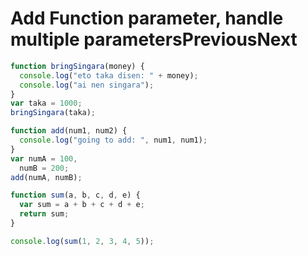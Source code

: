# **Add Function parameter, handle multiple parametersPreviousNext**

```jsx
function bringSingara(money) {
  console.log("eto taka disen: " + money);
  console.log("ai nen singara");
}
var taka = 1000;
bringSingara(taka);

function add(num1, num2) {
  console.log("going to add: ", num1, num1);
}
var numA = 100,
  numB = 200;
add(numA, numB);

function sum(a, b, c, d, e) {
  var sum = a + b + c + d + e;
  return sum;
}

console.log(sum(1, 2, 3, 4, 5));
```
